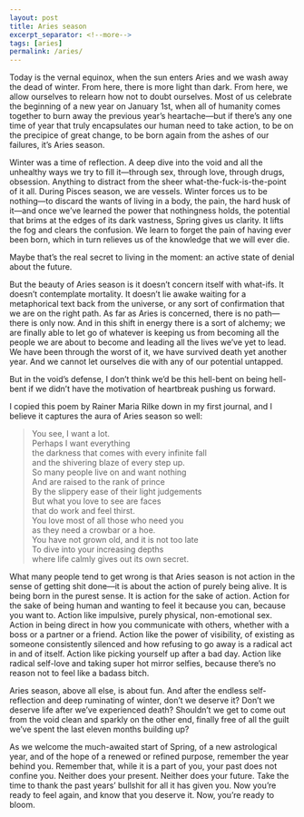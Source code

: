 ```yaml
---
layout: post
title: Aries season
excerpt_separator: <!--more-->
tags: [aries]
permalink: /aries/
---
```


Today is the vernal equinox, when the sun enters Aries and we wash away the dead of winter. <!--more--> From here, there is more light than dark. From here, we allow ourselves to relearn how not to doubt ourselves. Most of us celebrate the beginning of a new year on January 1st, when all of humanity comes together to burn away the previous year’s heartache—but if there’s any one time of year that truly encapsulates our human need to take action, to be on the precipice of great change, to be born again from the ashes of our failures, it’s Aries season.

Winter was a time of reflection. A deep dive into the void and all the unhealthy ways we try to fill it—through sex, through love, through drugs, obsession. Anything to distract from the sheer what-the-fuck-is-the-point of it all. During Pisces season, we are vessels. Winter forces us to be nothing—to discard the wants of living in a body, the pain, the hard husk of it—and once we’ve learned the power that nothingness holds, the potential that brims at the edges of its dark vastness, Spring gives us clarity. It lifts the fog and clears the confusion. We learn to forget the pain of having ever been born, which in turn relieves us of the knowledge that we will ever die.

Maybe that’s the real secret to living in the moment: an active state of denial about the future.

But the beauty of Aries season is it doesn’t concern itself with what-ifs. It doesn’t contemplate mortality. It doesn’t lie awake waiting for a metaphorical text back from the universe, or any sort of confirmation that we are on the right path. As far as Aries is concerned, there is no path—there is only now. And in this shift in energy there is a sort of alchemy; we are finally able to let go of whatever is keeping us from becoming all the people we are about to become and leading all the lives we’ve yet to lead. We have been through the worst of it, we have survived death yet another year. And we cannot let ourselves die with any of our potential untapped.

But in the void’s defense, I don’t think we’d be this hell-bent on being hell-bent if we didn’t have the motivation of heartbreak pushing us forward.

I copied this poem by Rainer Maria Rilke down in my first journal, and I believe it captures the aura of Aries season so well:

> You see, I want a lot.<br/>
Perhaps I want everything<br/>
the darkness that comes with every infinite fall<br/>
and the shivering blaze of every step up.<br/>
So many people live on and want nothing<br/>
And are raised to the rank of prince<br/>
By the slippery ease of their light judgements<br/>
But what you love to see are faces<br/>
that do work and feel thirst.<br/>
You love most of all those who need you<br/>
as they need a crowbar or a hoe.<br/>
You have not grown old, and it is not too late<br/>
To dive into your increasing depths<br/>
where life calmly gives out its own secret.<br/>

What many people tend to get wrong is that Aries season is not action in the sense of getting shit done—it is about the action of purely being alive. It is being born in the purest sense. It is action for the sake of action. Action for the sake of being human and wanting to feel it because you can, because you want to. Action like impulsive, purely physical, non-emotional sex. Action in being direct in how you communicate with others, whether with a boss or a partner or a friend. Action like the power of visibility, of existing as someone consistently silenced and how refusing to go away is a radical act in and of itself. Action like picking yourself up after a bad day. Action like radical self-love and taking super hot mirror selfies, because there’s no reason not to feel like a badass bitch.

Aries season, above all else, is about fun. And after the endless self-reflection and deep ruminating of winter, don’t we deserve it? Don’t we deserve life after we’ve experienced death? Shouldn’t we get to come out from the void clean and sparkly on the other end, finally free of all the guilt we’ve spent the last eleven months building up?

As we welcome the much-awaited start of Spring, of a new astrological year, and of the hope of a renewed or refined purpose, remember the year behind you. Remember that, while it is a part of you, your past does not confine you. Neither does your present. Neither does your future. Take the time to thank the past years’ bullshit for all it has given you. Now you’re ready to feel again, and know that you deserve it. Now, you’re ready to bloom.
